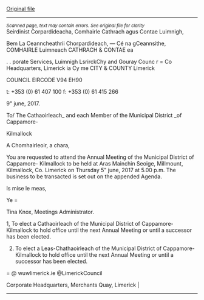 [Original file](https://www.limerick.ie/sites/default/files/media/documents/2017-06/00%20Agenda%20Annual%20Meeting%2015th%20June%252c%202017.pdf)

---
*<small>Scanned page, text may contain errors. See original file for clarity</small>*  
Seirdinist Corpardideacha,
Comhairle Cathrach agus Contae Luimnigh,

Bem La Ceanncheathrii Chorpardideach,
— Cé na gCeannsithe,
COMHAIRLE Luimneach
CATHRACH & CONTAE ea

. . porate Services,
Luimnigh LsrirckChy and Gouray Counc
r = Co Headquarters,
Limerick ia Cy me
CITY & COUNTY Limerick

COUNCIL
EIRCODE V94 EH90

t: +353 (0) 61 407 100
f: +353 (0) 61 415 266

9" june, 2017.

To/ The Cathaoirleach_ and each Member of the Municipal District _of Cappamore-

Kilmallock

A Chomhairleoir, a chara,

You are requested to attend the Annual Meeting of the Municipal District of Cappamore-
Kilmallock to be held at Aras Mainchin Seoige, Millmount, Kilmallock, Co. Limerick on Thursday
5" june, 2017 at 5.00 p.m. The business to be transacted is set out on the appended Agenda.

Is mise le meas,

Ye =

Tina Knox,
Meetings Administrator.

1, To elect a Cathaoirleach of the Municipal District of Cappamore-Kilmallock to hold
office until the next Annual Meeting or until a successor has been elected.

2. To elect a Leas-Chathaoirleach of the Municipal District of Cappamore-Kilmallock to
hold office until the next Annual Meeting or until a successor has been elected.

=
@ wuwlimerick.ie
@LimerickCouncil

Corporate Headquarters, Merchants Quay, Limerick |


---
